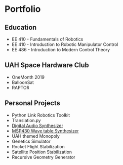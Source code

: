 # Portfolio

## Education
* EE 410 - Fundamentals of Robotics
* EE 410 - Introduction to Robotic Manipulator Control
* EE 486 - Introduction to Modern Control Theory

## UAH Space Hardware Club
* OneMonth 2019
* BalloonSat
* RAPTOR

## Personal Projects
* Python Link Robotics Toolkit
* Translation.py
* [Digital Audio Synthesizer](digital_audio_synth.md)
* [MSP430 Wave table Synthesizer](wavetable_synth.md)
* UAH themed Monopoly
* Genetics Simulator
* Rocket Flight Stabilization
* Satellite Position Stabilization
* Recursive Geometry Generator